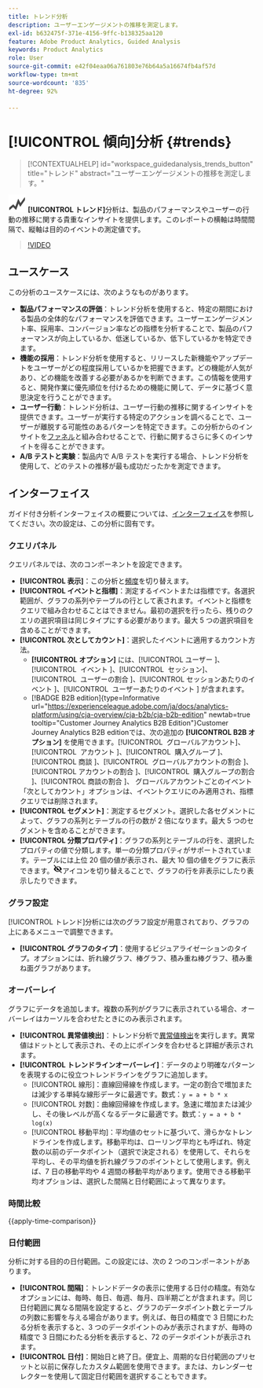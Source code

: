 ```yaml
---
title: トレンド分析
description: ユーザーエンゲージメントの推移を測定します。
exl-id: b632475f-371e-4156-9ffc-b138325aa120
feature: Adobe Product Analytics, Guided Analysis
keywords: Product Analytics
role: User
source-git-commit: e42f04eaa06a761803e76b64a5a16674fb4af57d
workflow-type: tm+mt
source-wordcount: '835'
ht-degree: 92%

---
```


# [!UICONTROL 傾向]分析 {#trends}

<!-- markdownlint-disable MD034 -->

>[!CONTEXTUALHELP]
>id="workspace_guidedanalysis_trends_button"
>title="トレンド"
>abstract="ユーザーエンゲージメントの推移を測定します。"

<!-- markdownlint-enable MD034 -->

![GraphTrend](/help/assets/icons/GraphTrend.svg) **[!UICONTROL トレンド]**&#x200B;分析は、製品のパフォーマンスやユーザーの行動の推移に関する貴重なインサイトを提供します。このレポートの横軸は時間間隔で、縦軸は目的のイベントの測定値です。


>[!VIDEO](https://video.tv.adobe.com/v/3421666/?quality=12&learn=on)

## ユースケース

この分析のユースケースには、次のようなものがあります。

* **製品パフォーマンスの評価**：トレンド分析を使用すると、特定の期間における製品の全体的なパフォーマンスを評価できます。ユーザーエンゲージメント率、採用率、コンバージョン率などの指標を分析することで、製品のパフォーマンスが向上しているか、低迷しているか、低下しているかを特定できます。
* **機能の採用**：トレンド分析を使用すると、リリースした新機能やアップデートをユーザーがどの程度採用しているかを把握できます。どの機能が人気があり、どの機能を改善する必要があるかを判断できます。この情報を使用すると、開発作業に優先順位を付けるための機能に関して、データに基づく意思決定を行うことができます。
* **ユーザー行動**：トレンド分析は、ユーザー行動の推移に関するインサイトを提供できます。ユーザーが実行する特定のアクションを調べることで、ユーザーが離脱する可能性のあるパターンを特定できます。この分析からのインサイトを[ファネル](funnel.md)と組み合わせることで、行動に関するさらに多くのインサイトを得ることができます。
* **A/B テストと実験**：製品内で A/B テストを実行する場合、トレンド分析を使用して、どのテストの推移が最も成功だったかを測定できます。

## インターフェイス

ガイド付き分析インターフェイスの概要については、[インターフェイス](../overview.md#interface)を参照してください。次の設定は、この分析に固有です。

### クエリパネル

クエリパネルでは、次のコンポーネントを設定できます。

* **[!UICONTROL 表示]**：この分析と[頻度](frequency.md)を切り替えます。
* **[!UICONTROL イベントと指標]**：測定するイベントまたは指標です。各選択範囲が、グラフの系列やテーブルの行として表されます。イベントと指標をクエリで組み合わせることはできません。最初の選択を行ったら、残りのクエリの選択項目は同じタイプにする必要があります。最大 5 つの選択項目を含めることができます。
* **[!UICONTROL 次としてカウント]**：選択したイベントに適用するカウント方法。 <ul><li>**[!UICONTROL オプション]** には、[!UICONTROL &#x200B; ユーザー &#x200B;]、[!UICONTROL &#x200B; イベント &#x200B;]、[!UICONTROL &#x200B; セッション &#x200B;]、[!UICONTROL &#x200B; ユーザーの割合 &#x200B;]、[!UICONTROL &#x200B; セッションあたりのイベント &#x200B;]、[!UICONTROL &#x200B; ユーザーあたりのイベント &#x200B;] が含まれます。</li><li>[!BADGE B2B edition]{type=Informative url="https://experienceleague.adobe.com/ja/docs/analytics-platform/using/cja-overview/cja-b2b/cja-b2b-edition" newtab=true tooltip="Customer Journey Analytics B2B Edition"}Customer Journey Analytics B2B editionでは、次の追加の **[!UICONTROL B2B オプション]** を使用できます。[!UICONTROL &#x200B; グローバルアカウント &#x200B;]、[!UICONTROL &#x200B; アカウント &#x200B;]、[!UICONTROL &#x200B; 購入グループ &#x200B;]、[!UICONTROL &#x200B; 商談 &#x200B;]、[!UICONTROL &#x200B; グローバルアカウントの割合 &#x200B;]、[!UICONTROL &#x200B; アカウントの割合 &#x200B;]、[!UICONTROL &#x200B; 購入グループの割合 &#x200B;]、[!UICONTROL &#x200B; 商談の割合 &#x200B;]、    グローバルアカウントごとのイベント</li></ul>「次としてカウント」オプションは、イベントクエリにのみ適用され、指標クエリでは削除されます。
* **[!UICONTROL セグメント]**：測定するセグメント。選択した各セグメントによって、グラフの系列とテーブルの行の数が 2 倍になります。最大 5 つのセグメントを含めることができます。
* **[!UICONTROL 分類プロパティ]**：グラフの系列とテーブルの行を、選択したプロパティの値で分類します。単一の分類プロパティがサポートされています。テーブルには上位 20 個の値が表示され、最大 10 個の値をグラフに表示できます。![表示／非表示切り替え](../assets/hide-in-chart.png)アイコンを切り替えることで、グラフの行を非表示にしたり表示したりできます。

### グラフ設定

[!UICONTROL トレンド]分析には次のグラフ設定が用意されており、グラフの上にあるメニューで調整できます。

* **[!UICONTROL グラフのタイプ]**：使用するビジュアライゼーションのタイプ。オプションには、折れ線グラフ、棒グラフ、積み重ね棒グラフ、積み重ね面グラフがあります。

### オーバーレイ

グラフにデータを追加します。複数の系列がグラフに表示されている場合、オーバーレイはカーソルを合わせたときにのみ表示されます。

* **[!UICONTROL 異常値検出]**：トレンド分析で[異常値検出](/help/analysis-workspace/c-anomaly-detection/anomaly-detection.md)を実行します。異常値はドットとして表示され、その上にポインタを合わせると詳細が表示されます。
* **[!UICONTROL トレンドラインオーバーレイ]**：データのより明確なパターンを表現するのに役立つトレンドラインをグラフに追加します。
   * [!UICONTROL 線形]：直線回帰線を作成します。一定の割合で増加または減少する単純な線形データに最適です。数式：`y = a + b * x`
   * [!UICONTROL 対数]：曲線回帰線を作成します。急速に増加または減少し、その後レベルが高くなるデータに最適です。数式：`y = a + b * log(x)`
   * [!UICONTROL 移動平均]：平均値のセットに基づいて、滑らかなトレンドラインを作成します。移動平均は、ローリング平均とも呼ばれ、特定数の以前のデータポイント（選択で決定される）を使用して、それらを平均し、その平均値を折れ線グラフのポイントとして使用します。例えば、7 日の移動平均や 4 週間の移動平均があります。使用できる移動平均オプションは、選択した間隔と日付範囲によって異なります。

### 時間比較

{{apply-time-comparison}}


### 日付範囲

分析に対する目的の日付範囲。この設定には、次の 2 つのコンポーネントがあります。

* **[!UICONTROL 間隔]**：トレンドデータの表示に使用する日付の精度。有効なオプションには、毎時、毎日、毎週、毎月、四半期ごとが含まれます。同じ日付範囲に異なる間隔を設定すると、グラフのデータポイント数とテーブルの列数に影響を与える場合があります。例えば、毎日の精度で 3 日間にわたる分析を表示すると、3 つのデータポイントのみが表示されますが、毎時の精度で 3 日間にわたる分析を表示すると、72 のデータポイントが表示されます。
* **[!UICONTROL 日付]**：開始日と終了日。便宜上、周期的な日付範囲のプリセットと以前に保存したカスタム範囲を使用できます。または、カレンダーセレクターを使用して固定日付範囲を選択することもできます。


<!--

## Example

See below for an example of the analysis.

![Trends compare](../assets/trends-compare.png)

-->
